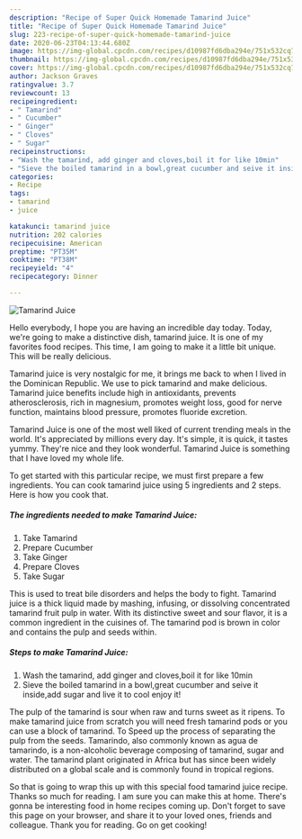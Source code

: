 ```yaml
---
description: "Recipe of Super Quick Homemade Tamarind Juice"
title: "Recipe of Super Quick Homemade Tamarind Juice"
slug: 223-recipe-of-super-quick-homemade-tamarind-juice
date: 2020-06-23T04:13:44.680Z
image: https://img-global.cpcdn.com/recipes/d10987fd6dba294e/751x532cq70/tamarind-juice-recipe-main-photo.jpg
thumbnail: https://img-global.cpcdn.com/recipes/d10987fd6dba294e/751x532cq70/tamarind-juice-recipe-main-photo.jpg
cover: https://img-global.cpcdn.com/recipes/d10987fd6dba294e/751x532cq70/tamarind-juice-recipe-main-photo.jpg
author: Jackson Graves
ratingvalue: 3.7
reviewcount: 13
recipeingredient:
- " Tamarind"
- " Cucumber"
- " Ginger"
- " Cloves"
- " Sugar"
recipeinstructions:
- "Wash the tamarind, add ginger and cloves,boil it for like 10min"
- "Sieve the boiled tamarind in a bowl,great cucumber and seive it inside,add sugar and live it to cool enjoy it!"
categories:
- Recipe
tags:
- tamarind
- juice

katakunci: tamarind juice 
nutrition: 202 calories
recipecuisine: American
preptime: "PT35M"
cooktime: "PT38M"
recipeyield: "4"
recipecategory: Dinner

---
```



![Tamarind Juice](https://img-global.cpcdn.com/recipes/d10987fd6dba294e/751x532cq70/tamarind-juice-recipe-main-photo.jpg)

Hello everybody, I hope you are having an incredible day today. Today, we're going to make a distinctive dish, tamarind juice. It is one of my favorites food recipes. This time, I am going to make it a little bit unique. This will be really delicious.

Tamarind juice is very nostalgic for me, it brings me back to when I lived in the Dominican Republic. We use to pick tamarind and make delicious. Tamarind juice benefits include high in antioxidants, prevents atherosclerosis, rich in magnesium, promotes weight loss, good for nerve function, maintains blood pressure, promotes fluoride excretion.

Tamarind Juice is one of the most well liked of current trending meals in the world. It's appreciated by millions every day. It's simple, it is quick, it tastes yummy. They're nice and they look wonderful. Tamarind Juice is something that I have loved my whole life.


To get started with this particular recipe, we must first prepare a few ingredients. You can cook tamarind juice using 5 ingredients and 2 steps. Here is how you cook that.

<!--inarticleads1-->

##### The ingredients needed to make Tamarind Juice:

1. Take  Tamarind
1. Prepare  Cucumber
1. Take  Ginger
1. Prepare  Cloves
1. Take  Sugar


This is used to treat bile disorders and helps the body to fight. Tamarind juice is a thick liquid made by mashing, infusing, or dissolving concentrated tamarind fruit pulp in water. With its distinctive sweet and sour flavor, it is a common ingredient in the cuisines of. The tamarind pod is brown in color and contains the pulp and seeds within. 

<!--inarticleads2-->

##### Steps to make Tamarind Juice:

1. Wash the tamarind, add ginger and cloves,boil it for like 10min
1. Sieve the boiled tamarind in a bowl,great cucumber and seive it inside,add sugar and live it to cool enjoy it!


The pulp of the tamarind is sour when raw and turns sweet as it ripens. To make tamarind juice from scratch you will need fresh tamarind pods or you can use a block of tamarind. To Speed up the process of separating the pulp from the seeds. Tamarindo, also commonly known as agua de tamarindo, is a non-alcoholic beverage composing of tamarind, sugar and water. The tamarind plant originated in Africa but has since been widely distributed on a global scale and is commonly found in tropical regions. 

So that is going to wrap this up with this special food tamarind juice recipe. Thanks so much for reading. I am sure you can make this at home. There's gonna be interesting food in home recipes coming up. Don't forget to save this page on your browser, and share it to your loved ones, friends and colleague. Thank you for reading. Go on get cooking!
